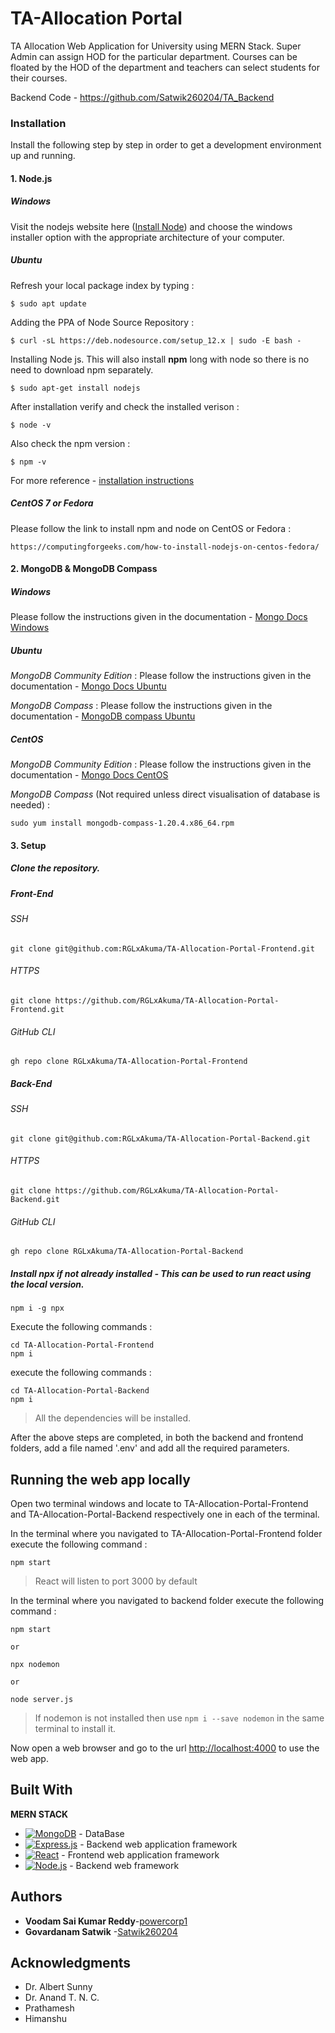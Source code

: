 # TA-Allocation Portal

TA Allocation Web Application for University using MERN Stack. Super Admin can assign HOD for the particular department. Courses can be floated by the HOD of the department and teachers can select students for their courses.

Backend Code - https://github.com/Satwik260204/TA_Backend


### Installation

Install the following step by step in order to get a development environment up and running.


#### 1. Node.js

##### Windows

Visit the nodejs website here ([Install Node](https://nodejs.org/en/download/)) and choose the windows installer option
with the appropriate architecture of your computer.

##### Ubuntu

Refresh your local package index by typing :

```
$ sudo apt update
```

Adding the PPA of Node Source Repository :

```
$ curl -sL https://deb.nodesource.com/setup_12.x | sudo -E bash -
```

Installing Node js. This will also install **npm** long with node so there is no need to download npm separately.

```
$ sudo apt-get install nodejs
```

After installation verify and check the installed verison :

```
$ node -v
```

Also check the npm version :

```
$ npm -v
```

For more reference - [installation instructions](https://tecadmin.net/install-latest-nodejs-npm-on-ubuntu/)

##### CentOS 7 or Fedora

Please follow the link to install npm and node on CentOS or Fedora :

```
https://computingforgeeks.com/how-to-install-nodejs-on-centos-fedora/
```

#### 2. MongoDB & MongoDB Compass

##### Windows

Please follow the instructions given in the documentation -
[Mongo Docs Windows](https://docs.mongodb.com/manual/tutorial/install-mongodb-on-windows/)

##### Ubuntu

_MongoDB Community Edition_ :
Please follow the instructions given in the documentation -
[Mongo Docs Ubuntu](https://docs.mongodb.com/manual/tutorial/install-mongodb-on-ubuntu/)

_MongoDB Compass_ :
Please follow the instructions given in the documentation -
[MongoDB compass Ubuntu](https://docs.mongodb.com/compass/master/install/)

##### CentOS

_MongoDB Community Edition_ :
Please follow the instructions given in the documentation -
[Mongo Docs CentOS](https://docs.mongodb.com/manual/tutorial/install-mongodb-on-red-hat/)

_MongoDB Compass_ (Not required unless direct visualisation of database is needed) :

```
sudo yum install mongodb-compass-1.20.4.x86_64.rpm
```

#### 3. Setup

##### Clone the repository.

##### Front-End

###### SSH

```
git clone git@github.com:RGLxAkuma/TA-Allocation-Portal-Frontend.git
```

###### HTTPS

```
git clone https://github.com/RGLxAkuma/TA-Allocation-Portal-Frontend.git
```

###### GitHub CLI

```
gh repo clone RGLxAkuma/TA-Allocation-Portal-Frontend
```

##### Back-End

###### SSH

```
git clone git@github.com:RGLxAkuma/TA-Allocation-Portal-Backend.git
```

###### HTTPS

```
git clone https://github.com/RGLxAkuma/TA-Allocation-Portal-Backend.git
```

###### GitHub CLI

```
gh repo clone RGLxAkuma/TA-Allocation-Portal-Backend
```

##### Install npx if not already installed - This can be used to run react using the local version.

```
npm i -g npx
```

Execute the following commands :

```
cd TA-Allocation-Portal-Frontend
npm i
```

execute the following commands :

```
cd TA-Allocation-Portal-Backend
npm i
```

> All the dependencies will be installed.

After the above steps are completed, in both the backend and frontend folders, add a file named '.env'
and add all the required parameters.

## Running the web app locally

Open two terminal windows and locate to TA-Allocation-Portal-Frontend and TA-Allocation-Portal-Backend respectively one
in each of the terminal.

In the terminal where you navigated to TA-Allocation-Portal-Frontend folder execute the following command :

```
npm start
```

> React will listen to port 3000 by default

In the terminal where you navigated to backend folder execute the following command :

```
npm start

or

npx nodemon

or

node server.js
```

> If nodemon is not installed then use `npm i --save nodemon` in the same terminal to install it.

Now open a web browser and go to the url [http://localhost:4000](http://localhost:4000) to use the web app.

## Built With

**MERN STACK**


- [![MongoDB](https://img.shields.io/badge/MongoDB-4EA94B?style=for-the-badge&logo=mongodb&logoColor=white)](https://github.com/mongodb/mongo) - DataBase
- [![Express.js](https://img.shields.io/badge/Express.js-404D59?style=for-the-badge)](https://rometools.github.io/rome/) - Backend web application framework
- [![React](https://img.shields.io/badge/React-20232A?style=for-the-badge&logo=react&logoColor=61DAFB)](https://react.dev/learn) - Frontend web application framework
- [![Node.js](https://img.shields.io/badge/Node.js-43853D?style=for-the-badge&logo=node.js&logoColor=white)](https://maven.apache.org/) - Backend web framework

## Authors

- **Voodam Sai Kumar Reddy**-[powercorp1](https://github.com/powercorp1)
- **Govardanam Satwik** -[Satwik260204](https://github.com/Satwik260204)


## Acknowledgments

- Dr. Albert Sunny
- Dr. Anand T. N. C.
- Prathamesh
- Himanshu
